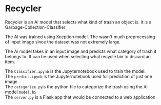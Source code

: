 # Recycler
Recycler is an AI model that selects what kind of trash an object is. It is a Garbage-Collection-Classifier

The AI was trained using Xception model. The wasn't much preprocessing of input image since the dataset was not extremely large.

The Ai model takes in an input image and predicts what category of trash it belongs to. 
It can be used when selecting what recycle bin to discard an item.

The `Classifier.ipynb` is the Jupyternotebook used to train the model.\
The `predict.ipynb` is the Jupyternotebook used for prediction of just one image.\
The `categorize.py`is the python file to categorize the trash using the AI model `model.h5`\
The `server.py` is a Flask app that would be connected to a web application

